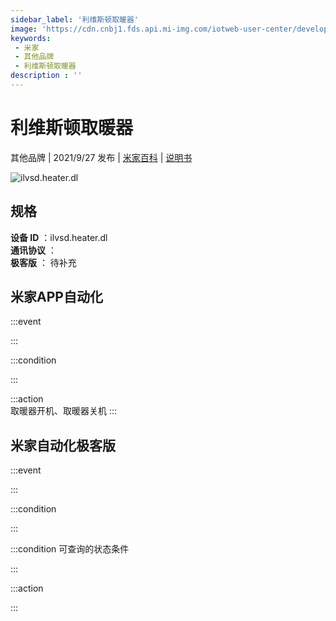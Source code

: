 ```yaml
---
sidebar_label: '利维斯顿取暖器'
image: 'https://cdn.cnbj1.fds.api.mi-img.com/iotweb-user-center/developer_1679068994293bUM0kLQ7.png?GalaxyAccessKeyId=AKVGLQWBOVIRQ3XLEW&Expires=9223372036854775807&Signature=5ug06fEft/dNRZlOUx06QsuhrX0='
keywords: 
 - 米家
 - 其他品牌
 - 利维斯顿取暖器
description : ''
---
```

# 利维斯顿取暖器

其他品牌 | 2021/9/27 发布 | [米家百科](https://home.mi.com/webapp/content/baike/product/index.html?model=ilvsd.heater.dl) | [说明书](https://home.mi.com/views/introduction.html?model=ilvsd.heater.dl&region=cn)

![ilvsd.heater.dl](https://cdn.cnbj1.fds.api.mi-img.com/iotweb-user-center/developer_1679068994293bUM0kLQ7.png?GalaxyAccessKeyId=AKVGLQWBOVIRQ3XLEW&Expires=9223372036854775807&Signature=5ug06fEft/dNRZlOUx06QsuhrX0=)

## 规格  
> 
**设备 ID** ：ilvsd.heater.dl  
**通讯协议** ：  
**极客版**  ： 待补充 


## 米家APP自动化  

:::event  

:::

:::condition  

:::

:::action   
取暖器开机、取暖器关机
:::

## 米家自动化极客版  

:::event  

:::

:::condition  

:::

:::condition 可查询的状态条件  

:::

:::action  

:::

        
